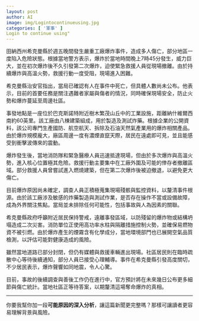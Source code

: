 ```yaml
---
layout: post
author: AI
image: img/Logintocontinueusing.jpg
categories: [ '軍事' ]
Login to continue using"
---
```

田納西州希克曼縣於週五晚間發生嚴重工廠爆炸事件，造成多人傷亡，部分地區一度陷入危險狀態。根據當地警方表示，爆炸於當地時間晚上7時45分發生，威力巨大，並在初次爆炸後不久引發第二次爆炸，迫使緊急救援人員從現場撤離。由於持續爆炸與高溫火勢，救援行動一度受阻，現場進入困難。  

希克曼縣治安官指出，當局已確認有人在事件中死亡，但具體人數尚未公布。他表示，目前的首要任務是關注遇難者家屬與傷者的情況，同時確保現場安全，防止火勢和爆炸蔓延至周邊社區。  

事發地點是一座位於巴克斯諾特附近樹木繁茂山丘中的工業設施，距離納什維爾西南約60英里。該工廠由八棟建築組成，用於製造及測試炸藥。根據企業的公開資料，該公司專門生產國防、航空航天、拆除及石油天然氣產業用的爆炸相關產品。由於爆炸規模龐大，廠區周邊一度有濃煙直竄天際，居民在遠處即可見，並且能感受到衝擊波傳來的震動。  

爆炸發生後，當地消防隊和緊急醫療人員迅速抵達現場，但由於多次爆炸與高溫火勢，進入核心位置極其危險。救援行動主要集中在工廠外圍及可能的倖存者撤離區域。部分救援人員曾嘗試進入燃燒建築，但在第二次爆炸後被迫撤退，以避免更大傷亡。  

目前爆炸原因尚未確定，調查人員正積極蒐集現場殘骸與監控資料，以釐清事件根源。由於該工廠涉及敏感的炸藥製造與測試作業，是否存在操作不當或設備故障，成為外界關注焦點。當局並未排除任何可能性，包括事故與人為因素的關聯。  

希克曼縣政府呼籲附近居民保持警戒，遠離事發區域，以防殘留的爆炸物或結構坍塌造成二次災害。消防單位正使用高功率水柱與隔離措施控制火勢，並確保易燃物資不被引燃。由於爆炸產生的煙霧含有化學成分，當地環境部門也已展開空氣品質檢測，以評估可能對健康造成的風險。  

雖然當地道路已部分封閉，但仍有媒體與救援車輛進出現場。社區居民則在臨時疏散中心等待後續通知，部分人員已接受心理輔導。事件在希克曼縣引發高度關切，不少居民表示，爆炸聲響如同地震，令人心驚。  

目前，事故的後續調查與善後工作仍在進行中，官方預計將在未來幾日公布更多細節與傷亡統計。當地社區正等待答案，以期釐清這場奪命爆炸的真相。  

---

你要我幫你加一段**可能原因的深入分析**，讓這篇新聞更完整嗎？那樣可讓讀者更容易理解背景與風險。